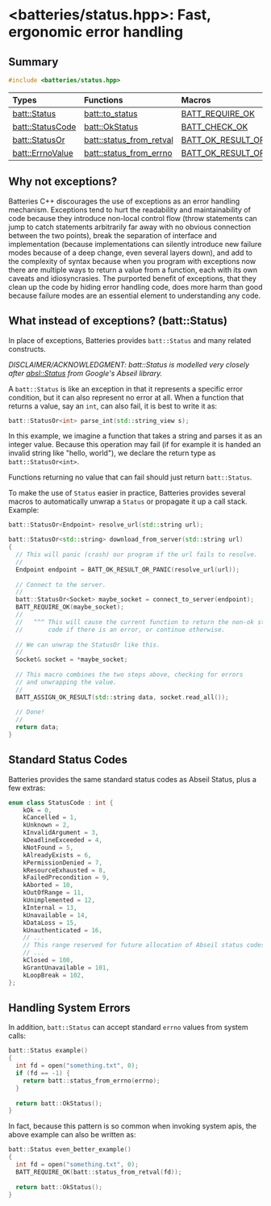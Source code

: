 # &lt;batteries/status.hpp&gt;: Fast, ergonomic error handling

## Summary

```c++
#include <batteries/status.hpp>
```

| Types | Functions | Macros |
| :---- | :-------- | :----- |
| [batt::Status](#battstatus) | [batt::to_status](#battto_status) | [BATT_REQUIRE_OK](#batt_require_ok) |
| [batt::StatusCode](#battstatuscode) | [batt::OkStatus](#battokstatus) | [BATT_CHECK_OK](#batt_check_ok) |
| [batt::StatusOr<T>](#battstatusort) | [batt::status_from_retval](#battstatus_from_retval) | [BATT_OK_RESULT_OR_PANIC](#batt_ok_result_or_panic) |
| [batt::ErrnoValue](#batterrnovalue) | [batt::status_from_errno](#battstatus_from_errno) | [BATT_OK_RESULT_OR_PANIC](#batt_ok_result_or_panic) |


## Why not exceptions?

Batteries C++ discourages the use of exceptions as an error handling mechanism.  Exceptions tend to hurt the readability and maintainability of code because they introduce non-local control flow (throw statements can jump to catch statements arbitrarily far away with no obvious connection between the two points), break the separation of interface and implementation (because implementations can silently introduce new failure modes because of a deep change, even several layers down), and add to the complexity of syntax because when you program with exceptions now there are multiple ways to return a value from a function, each with its own caveats and idiosyncrasies.  The purported benefit of exceptions, that they clean up the code by hiding error handling code, does more harm than good because failure modes are an essential element to understanding any code.

## What instead of exceptions? (batt::Status)

In place of exceptions, Batteries provides `batt::Status` and many related constructs.

_DISCLAIMER/ACKNOWLEDGMENT: batt::Status is modelled very closely after [absl::Status](https://abseil.io/docs/cpp/guides/status) from Google's Abseil library._

A `batt::Status` is like an exception in that it represents a specific error condition, but it can also represent no error at all.  When a function that returns a value, say an `int`, can also fail, it is best to write it as:

```c++
batt::StatusOr<int> parse_int(std::string_view s);
```

In this example, we imagine a function that takes a string and parses it as an integer value.  Because this operation may fail (if for example it is handed an invalid string like "hello, world"), we declare the return type as `batt::StatusOr<int>`.

Functions returning no value that can fail should just return `batt::Status`.

To make the use of `Status` easier in practice, Batteries provides several macros to automatically unwrap a `Status` or propagate it up a call stack.  Example:

```c++
batt::StatusOr<Endpoint> resolve_url(std::string url);

batt::StatusOr<std::string> download_from_server(std::string url)
{
  // This will panic (crash) our program if the url fails to resolve.
  //
  Endpoint endpoint = BATT_OK_RESULT_OR_PANIC(resolve_url(url));
  
  // Connect to the server.
  //
  batt::StatusOr<Socket> maybe_socket = connect_to_server(endpoint);
  BATT_REQUIRE_OK(maybe_socket);
  //
  //   ^^^ This will cause the current function to return the non-ok status 
  //       code if there is an error, or continue otherwise.
  
  // We can unwrap the StatusOr like this.
  //
  Socket& socket = *maybe_socket;
  
  // This macro combines the two steps above, checking for errors 
  // and unwrapping the value.
  //
  BATT_ASSIGN_OK_RESULT(std::string data, socket.read_all());
  
  // Done!
  //
  return data;
}
```

## Standard Status Codes

Batteries provides the same standard status codes as Abseil Status, plus a few extras:

```c++
enum class StatusCode : int {
    kOk = 0,
    kCancelled = 1,
    kUnknown = 2,
    kInvalidArgument = 3,
    kDeadlineExceeded = 4,
    kNotFound = 5,
    kAlreadyExists = 6,
    kPermissionDenied = 7,
    kResourceExhausted = 8,
    kFailedPrecondition = 9,
    kAborted = 10,
    kOutOfRange = 11,
    kUnimplemented = 12,
    kInternal = 13,
    kUnavailable = 14,
    kDataLoss = 15,
    kUnauthenticated = 16,
    // ...
    // This range reserved for future allocation of Abseil status codes.
    // ...
    kClosed = 100,
    kGrantUnavailable = 101,
    kLoopBreak = 102,
};
```

## Handling System Errors

In addition, `batt::Status` can accept standard `errno` values from system calls:

```c++
batt::Status example() 
{
  int fd = open("something.txt", 0);
  if (fd == -1) {
    return batt::status_from_errno(errno);
  }
  
  return batt::OkStatus();
}
```

In fact, because this pattern is so common when invoking system apis, the above example can also be written as:

```c++
batt::Status even_better_example() 
{
  int fd = open("something.txt", 0);
  BATT_REQUIRE_OK(batt::status_from_retval(fd));
  
  return batt::OkStatus();
}
```
